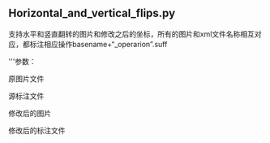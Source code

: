
## Horizontal_and_vertical_flips.py

支持水平和竖直翻转的图片和修改之后的坐标，所有的图片和xml文件名称相互对应，都标注相应操作basename+“_operarion”.suff

'''参数：

原图片文件

源标注文件

修改后的图片

修改后的标注文件
